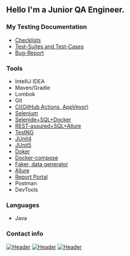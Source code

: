 ## Hello I'm a Junior QA Engineer. 

### My Testing Documentation 

- [Checklists](https://docs.google.com/spreadsheets/d/1dMaiv-fHev5tkJidjy6abSGqMlyZuX80ZVpgY1hlupA/edit#gid=0)
- [Test-Suites and Test-Cases](https://docs.google.com/spreadsheets/d/1gkJzCmewltZJLrLYWJbLOmxQ_imYMdo1WAGjzGS-nZk/edit#gid=0)
- [Bug-Report](https://github.com/mzrivan/SQL_api/issues/4)

### Tools
- IntelliJ IDEA
- Maven/Gradle
- Lombok
- Git
- [CI(GitHub Actions, AppVeyor)](https://github.com/mzrivan/API-CI/blob/main/README.md)
- [Selenium](https://github.com/mzrivan/SeleniumTests)
- [Selenide+SQL+Docker](https://github.com/mzrivan/SQLtest)
- [REST-assured+SQL+Allure](https://github.com/mzrivan/SQL_api)
- [TestNG](https://github.com/mzrivan/Basic_Automation/tree/testng)
- [JUnit4](https://github.com/mzrivan/Basic_Automation/tree/junit4)
- [JUnit5](https://github.com/mzrivan/Java_HomeWork_10)
- [Doker](https://github.com/mzrivan/Docker.1)
- [Docker-compose](https://github.com/mzrivan/Docker.2)
- [Faker, data generator](https://github.com/mzrivan/Patterns-task1)
- [Allure](https://github.com/mzrivan/Allure-Gradle-Selenide)
- [Report Portal](https://github.com/mzrivan/Selenide-ReportPortal)
- Postman
- DevTools

### Languages	
- Java

### Contact info

[![Header](https://img.shields.io/badge/Instagram-090909?style=for-the-badge&logo=instagram&logoColor=9939a3)](https://www.instagram.com/ivan.mzr)
[![Header](https://img.shields.io/badge/Telegram-090909?style=for-the-badge&logo=telegram&logoColor=31a5db)](https://t.me/IvanMzr)
[![Header](https://img.shields.io/badge/Linkedin-090909?style=for-the-badge&logo=linkedin&logoColor=0073b1)](https://www.linkedin.com/in/ivan-mazur-qa)
